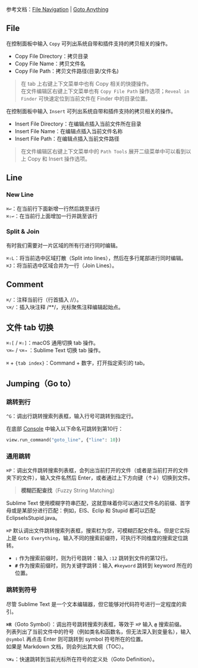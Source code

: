 参考文档：[File Navigation](http://docs.sublimetext.info/en/latest/file_management/file_navigation.html) | [Goto Anything](http://docs.sublimetext.info/en/latest/file_management/file_navigation.html#goto-anything)

## File
在控制面板中输入 `Copy` 可列出系统自带和插件支持的拷贝相关的操作。

- Copy File Directory：拷贝目录  
- Copy File Name：拷贝文件名  
- Copy File Path：拷贝文件路径(目录/文件名)  

> 在 tab 上右键上下文菜单中也有 Copy 相关的快捷操作。  
> 在文件编辑区右键上下文菜单也有 `Copy File Path` 操作选项；`Reveal in Finder` 可快速定位到当前文件在 Finder 中的目录位置。  

在控制面板中输入 `Insert` 可列出系统自带和插件支持的拷贝相关的操作。

- Insert File Directory：在编辑点插入当前文件所在目录  
- Insert File Name：在编辑点插入当前文件名称  
- Insert File Path：在编辑点插入当前文件路径  

> 在文件编辑区右键上下文菜单中的 `Path Tools` 展开二级菜单中可以看到以上 Copy 和 Insert 操作选项。  

## Line
### New Line
`⌘↩`：在当前行下面新增一行然后跳至该行  
`⌘⇧↩`：在当前行上面增加一行并跳至该行  

### Split & Join
有时我们需要对一片区域的所有行进行同时编辑。

`⌘⇧L`：将当前选中区域打散（Split into lines），然后在多行尾部进行同时编辑。  
`⌘J`：将当前选中区域合并为一行（Join Lines）。  

## Comment
`⌘/`：注释当前行（行首插入 //）。  
`⌥⌘/`：插入块注释 /**/，光标聚焦注释编辑起始点。  

## 文件 tab 切换
`⌘⇧[` / `⌘⇧]`：macOS 通用切换 tab 操作。  
`⌥⌘←` / `⌥⌘→` ：Sublime Text 切换 tab 操作。  

`⌘` + `{tab index}`：Command + 数字，打开指定索引的 tab。

## Jumping（Go to）
### 跳转到行
`^G`：调出行跳转搜索列表框，输入行号可跳转到指定行。

在底部 [Console](http://docs.sublimetext.info/en/sublime-text-3/extensibility/commands.html) 中输入以下命名可跳转到第10行：

```python
view.run_command("goto_line", {"line": 10})
```

### 通用跳转
`⌘P`：调出文件跳转搜索列表框，会列出当前打开的文件（或者是当前打开的文件夹下的文件），输入文件名然后 Enter，或者通过上下方向键（↑↓）切换到文件。

> **模糊匹配查找**（Fuzzy String Matching）

Sublime Text 使用模糊字符串匹配，这就意味着你可以通过文件名的前缀、首字母或是某部分进行匹配：例如，EIS、Eclip 和 Stupid 都可以匹配 EclipseIsStupid.java。

`⌘P` 默认调出文件跳转搜索列表框，搜索栏为空，可模糊匹配文件名。但是它实际上是 `Goto Everything`，输入不同的搜索前缀符，可执行不同维度的搜索定位跳转。

- **`:`** 作为搜索前缀时，则为行号跳转：输入 `:12` 跳转到文件的第12行。  
- **`#`** 作为搜索前缀时，则为关键字跳转：输入 `#keyword` 跳转到 keyword 所在的位置。  

### 跳转到符号
尽管 Sublime Text 是一个文本编辑器，但它能够对代码符号进行一定程度的索引。

**`⌘R`**（Goto Symbol）：调出符号跳转搜索列表框，等效于 `⌘P` 输入 **`@`** 搜索前缀。  
列表列出了当前文件中的符号（例如类名和函数名，但无法深入到变量名），输入 `@symbol` 再点击  Enter 则可跳转到 symbol 符号所在的位置。  
如果是 Markdown  文档，则会列出其大纲（TOC）。  

**`⌥⌘↓`**：快速跳转到当前光标所在符号的定义处（Goto Definition）。
